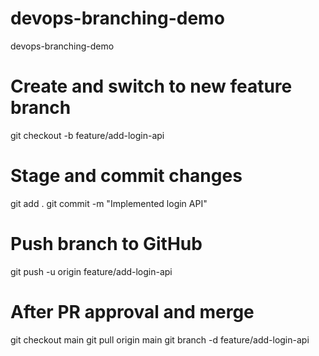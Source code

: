 # devops-branching-demo
devops-branching-demo

# Create and switch to new feature branch
git checkout -b feature/add-login-api

# Stage and commit changes
git add .
git commit -m "Implemented login API"

# Push branch to GitHub
git push -u origin feature/add-login-api

# After PR approval and merge
git checkout main
git pull origin main
git branch -d feature/add-login-api
